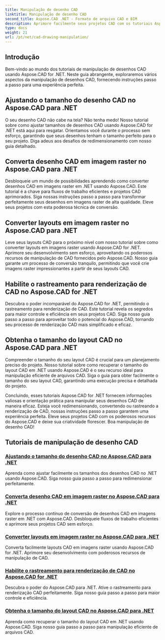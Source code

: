 ```yaml
---
title: Manipulação de desenho CAD
linktitle: Manipulação de desenho CAD
second_title: Aspose.CAD .NET - Formato de arquivo CAD e BIM
description: Aprimore facilmente seus projetos CAD com os tutoriais Aspose.CAD for .NET. Redimensione, converta e otimize desenhos CAD facilmente com nossos guias passo a passo.
type: docs
weight: 21
url: /pt/net/cad-drawing-manipulation/
---
```


## Introdução

Bem-vindo ao mundo dos tutoriais de manipulação de desenhos CAD usando Aspose.CAD for .NET. Neste guia abrangente, exploraremos vários aspectos da manipulação de desenhos CAD, fornecendo instruções passo a passo para uma experiência perfeita.

## Ajustando o tamanho do desenho CAD no Aspose.CAD para .NET

O seu desenho CAD não cabe na tela? Não tenha medo! Nosso tutorial sobre como ajustar tamanhos de desenhos CAD usando Aspose.CAD for .NET está aqui para resgatar. Orientamos você durante o processo sem esforço, garantindo que seus desenhos tenham o tamanho perfeito para o seu projeto. Diga adeus aos desafios de redimensionamento com nosso guia detalhado.

## Converta desenho CAD em imagem raster no Aspose.CAD para .NET

Desbloqueie um mundo de possibilidades aprendendo como converter desenhos CAD em imagens raster em .NET usando Aspose.CAD. Este tutorial é a chave para fluxos de trabalho eficientes e projetos CAD aprimorados. Siga nossas instruções passo a passo para transformar perfeitamente seus desenhos em imagens raster de alta qualidade. Eleve seus projetos com esta poderosa técnica de conversão.

## Converter layouts em imagem raster no Aspose.CAD para .NET

Leve seus layouts CAD para o próximo nível com nosso tutorial sobre como converter layouts em imagens raster usando Aspose.CAD for .NET. Aprimore seu desenvolvimento sem esforço, aproveitando os poderosos recursos de manipulação de CAD fornecidos pelo Aspose.CAD. Nosso guia garante um processo de conversão tranquilo, permitindo que você crie imagens raster impressionantes a partir de seus layouts CAD.

## Habilite o rastreamento para renderização de CAD no Aspose.CAD for .NET

Descubra o poder incomparável do Aspose.CAD for .NET, permitindo o rastreamento para renderização de CAD. Este tutorial revela os segredos para maior controle e eficiência em seus projetos CAD. Siga nosso guia passo a passo para aproveitar todo o potencial do Aspose.CAD, tornando seu processo de renderização CAD mais simplificado e eficaz.

## Obtenha o tamanho do layout CAD no Aspose.CAD para .NET

Compreender o tamanho do seu layout CAD é crucial para um planejamento preciso do projeto. Nosso tutorial sobre como recuperar o tamanho do layout CAD em .NET usando Aspose.CAD é o seu recurso ideal para manipulação eficiente de arquivos CAD. Siga o guia para obter facilmente o tamanho do seu layout CAD, garantindo uma execução precisa e detalhada do projeto.

Concluindo, esses tutoriais Aspose.CAD for .NET fornecem informações valiosas e orientação prática para manipular seus desenhos CAD de maneira eficaz. Esteja você redimensionando, convertendo ou rastreando a renderização de CAD, nossas instruções passo a passo garantem uma experiência perfeita. Eleve seus projetos CAD com os poderosos recursos do Aspose.CAD e deixe sua criatividade florescer. Boa manipulação de desenho CAD!
## Tutoriais de manipulação de desenho CAD
### [Ajustando o tamanho do desenho CAD no Aspose.CAD para .NET](./adjust-cad-drawing-size/)
Aprenda como ajustar facilmente os tamanhos dos desenhos CAD no .NET usando Aspose.CAD. Siga nosso guia passo a passo para redimensionar perfeitamente.
### [Converta desenho CAD em imagem raster no Aspose.CAD para .NET](./convert-cad-drawing-to-raster-image/)
Explore o processo contínuo de conversão de desenhos CAD em imagens raster em .NET com Aspose.CAD. Desbloqueie fluxos de trabalho eficientes e aprimore seus projetos CAD sem esforço.
### [Converter layouts em imagem raster no Aspose.CAD para .NET](./convert-layouts-to-raster-image/)
Converta facilmente layouts CAD em imagens raster usando Aspose.CAD for .NET. Aprimore seu desenvolvimento com poderosos recursos de manipulação de CAD.
### [Habilite o rastreamento para renderização de CAD no Aspose.CAD for .NET](./enable-tracking-for-cad-rendering/)
Descubra o poder do Aspose.CAD para .NET. Ative o rastreamento para renderização CAD perfeitamente. Siga nosso guia passo a passo para maior controle e eficiência.
### [Obtenha o tamanho do layout CAD no Aspose.CAD para .NET](./get-size-of-cad-layout/)
Aprenda como recuperar o tamanho do layout CAD em .NET usando Aspose.CAD. Siga nosso guia passo a passo para manipulação eficiente de arquivos CAD.
